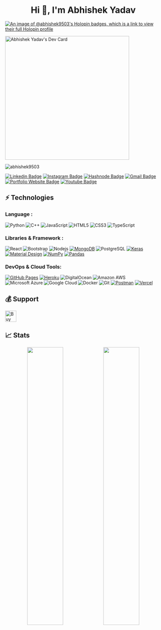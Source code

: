  
<h1 align="center">Hi 👋, I'm Abhishek Yadav </h1>

[![An image of @abhishek9503's Holopin badges, which is a link to view their full Holopin profile](https://holopin.me/abhishek9503)](https://holopin.io/@abhishek9503)

<a href="https://app.daily.dev/Abhishek9503"><img src="https://api.daily.dev/devcards/612db3c2a6bb4916824419a215f49bcd.png?r=xmo" width="400" alt="Abhishek Yadav's Dev Card"/></a>

<p align="left"> <img src="https://komarev.com/ghpvc/?username=abhishek9503&label=Profile%20views&color=0e75b6&style=flat" alt="abhishek9503" /> </p>

[![Linkedin Badge](https://img.shields.io/badge/-abhishek-blue?style=flat-square&logo=Linkedin&logoColor=white&link=https://https://www.linkedin.com/in/abhishek-yadav17/)](https://www.linkedin.com/in/abhishek-yadav17/)
[![Instagram Badge](https://img.shields.io/badge/-abhishek__yadav17_-purple?style=flat-square&logo=instagram&logoColor=white&link=https://www.instagram.com/abhishek__yadav17_/)](https://www.instagram.com/abhishek__yadav17_/)
[![Hashnode Badge](https://img.shields.io/badge/-@Abhishek-1F51FF?style=flat-square&labelColor=1F51FF&logo=Hashnode&link=https://hashnode.com/@Abhishek)](https://hashnode.com/@Abhishek)
[![Gmail Badge](https://img.shields.io/badge/-abhishek.pub9503@gmail.com-c14438?style=flat-square&logo=Gmail&logoColor=white&link=mailto:abhishek.pub9503@gmail.com)](mailto:abhishek.pub9503@gmail.com)
[![Portfolio Website Badge](https://img.shields.io/badge/-Portfolio-black?style=flat-square&logo=BioLink&logoColor=white&link=https://abhishek17-portfolio.netlify.app/)](https://abhishek17-portfolio.netlify.app/)
[![Youtube Badge](https://img.shields.io/badge/-hardiktecvlogs6630-darkred?style=flat-square&logo=youtube&logoColor=white&link=https://www.youtube.com/@hardiktecvlogs6630)](https://www.youtube.com/@hardiktecvlogs6630)



## ⚡ Technologies

### Language :
![Python](https://img.shields.io/badge/-Python-black?style=flat-square&logo=Python)
![C++](https://img.shields.io/badge/-C++-00599C?style=flat-square&logo=c)
![JavaScript](https://img.shields.io/badge/-JavaScript-black?style=flat-square&logo=javascript)
![HTML5](https://img.shields.io/badge/-HTML5-E34F26?style=flat-square&logo=html5&logoColor=white)
![CSS3](https://img.shields.io/badge/-CSS3-1572B6?style=flat-square&logo=css3)
![TypeScript](https://img.shields.io/badge/-TypeScript-007ACC?style=flat-square&logo=typescript)


### Libraries & Framework :

![React](https://img.shields.io/badge/-React-black?style=flat-square&logo=react)
![Bootstrap](https://img.shields.io/badge/-Bootstrap-563D7C?style=flat-square&logo=bootstrap)
![Nodejs](https://img.shields.io/badge/-Nodejs-black?style=flat-square&logo=Node.js)
<a href="#"><img alt="MongoDB" src ="https://img.shields.io/badge/MongoDB-%234ea94b.svg?logo=mongodb&logoColor=white"></a>
![PostgreSQL](https://img.shields.io/badge/-PostgreSQL-336791?style=flat-square&logo=postgresql)
<a href="#"><img alt="Keras" src="https://img.shields.io/badge/Tailwind%20-%23D00000.svg?logo=Tailwind&logoColor=white"></a>
<a href="#"><img alt="Material Design" src="https://img.shields.io/badge/Material%20Design%20-%230081CB.svg?logo=material-design&logoColor=white"></a>
<a href="#"><img alt="NumPy" src="https://img.shields.io/badge/Numpy%20-%23013243.svg?logo=numpy&logoColor=white"></a>
<a href="#"><img alt="Pandas" src="https://img.shields.io/badge/Pandas%20-%23150458.svg?logo=pandas&logoColor=white"></a>

### DevOps & Cloud Tools:

<a href="#"><img alt="GitHub Pages" src="https://img.shields.io/badge/GitHub%20Pages-%23327FC7.svg?logo=github&logoColor=white"></a>
<a href="#"><img alt="Heroku" src="https://img.shields.io/badge/Heroku%20-%23430098.svg?logo=heroku&logoColor=white"></a>
![DigitalOcean](https://img.shields.io/badge/-Digital%20Ocean-darkblue?style=flat-square&logo=digitalocean)
![Amazon AWS](https://img.shields.io/badge/Amazon%20AWS-232F3E?style=flat-square&logo=amazon-aws)
![Microsoft Azure](https://img.shields.io/badge/Microsoft%20Azure-232F7E?style=flat-square&logo=microsoft-azure)
![Google Cloud](https://img.shields.io/badge/Google%20Cloud-black?style=flat-square&logo=google-cloud)
![Docker](https://img.shields.io/badge/-Docker-black?style=flat-square&logo=docker)
![Git](https://img.shields.io/badge/-Git-black?style=flat-square&logo=git)
<a href="#"><img alt="Postman" src="https://img.shields.io/badge/Postman-FF6C37?logo=postman&logoColor=white"></a>
<a href="#"><img alt="Vercel" src="https://img.shields.io/badge/Vercel%20-%23000000.svg?logo=vercel&logoColor=white"></a>

## 💰 Support
<p>
<a href='https://ko-fi.com/abhishek9503#paypalModal' target='_blank'><img height='36' style='border:0px;height:36px;' src='https://cdn.ko-fi.com/cdn/kofi4.png?v=2' border='0' alt='Buy Me a Coffee at ko-fi.com' /></a>
 



## 📈 Stats
<p align="center">

  <img width="48%" src="https://github-readme-stats.vercel.app/api?username=Abhishek9503&show_icons=true&theme=tokyonight" />
  <img width="48%" src="https://github-readme-streak-stats.herokuapp.com/?user=Abhishek9503&theme=tokyonight" />
</p>
